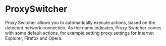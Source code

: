 ProxySwitcher
=============

Proxy Switcher allows you to automatically execute actions, based on the detected network connection. As the name indicates, Proxy Switcher comes with some default actions, for example setting proxy settings for Internet Explorer, Firefox and Opera.
